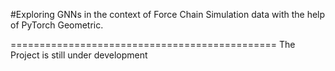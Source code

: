 #Exploring GNNs in the context of Force Chain Simulation data with the help of PyTorch Geometric.

==============================================
The Project is still under development
